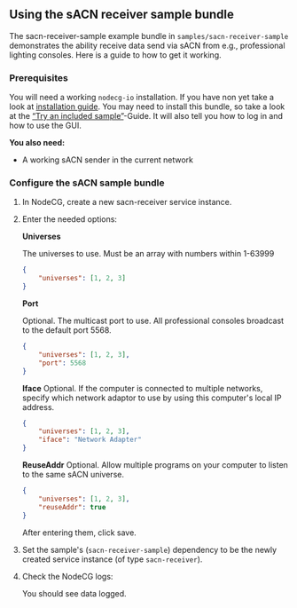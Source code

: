 ## Using the sACN receiver sample bundle

The sacn-receiver-sample example bundle in `samples/sacn-receiver-sample`
demonstrates the ability receive data send via sACN from e.g., professional
lighting consoles. Here is a guide to how to get it working.

### Prerequisites

You will need a working `nodecg-io` installation. If you have non yet take a
look at [installation guide](../getting_started/install.md). You may need to
install this bundle, so take a look at the
[“Try an included sample”](../getting_started/try_example_bundle.md)-Guide. It
will also tell you how to log in and how to use the GUI.

**You also need:**

-   A working sACN sender in the current network

### Configure the sACN sample bundle

1. In NodeCG, create a new sacn-receiver service instance.
2. Enter the needed options:

    **Universes**

    The universes to use. Must be an array with numbers within 1-63999

    ```json
    {
        "universes": [1, 2, 3]
    }
    ```

    **Port**

    Optional. The multicast port to use. All professional consoles broadcast to
    the default port 5568.

    ```json
    {
        "universes": [1, 2, 3],
        "port": 5568
    }
    ```

    **Iface** Optional. If the computer is connected to multiple networks,
    specify which network adaptor to use by using this computer's local IP
    address.

    ```json
    {
        "universes": [1, 2, 3],
        "iface": "Network Adapter"
    }
    ```

    **ReuseAddr** Optional. Allow multiple programs on your computer to listen
    to the same sACN universe.

    ```json
    {
        "universes": [1, 2, 3],
        "reuseAddr": true
    }
    ```

    After entering them, click save.

3. Set the sample's (`sacn-receiver-sample`) dependency to be the newly created
   service instance (of type `sacn-receiver`).

4. Check the NodeCG logs:

    You should see data logged.
